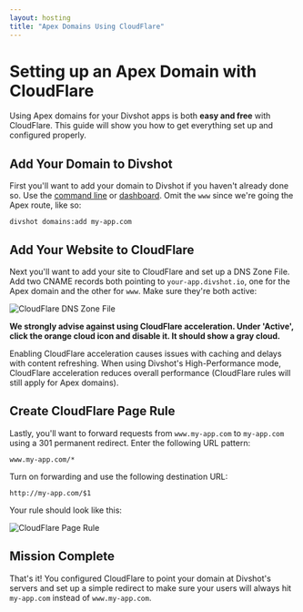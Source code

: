 ```yaml
---
layout: hosting
title: "Apex Domains Using CloudFlare"
---
```


# Setting up an Apex Domain with CloudFlare

<p class="lead">Using Apex domains for your Divshot apps is both <b>easy and free</b> with CloudFlare. This guide will show you how to get everything set up and configured properly.</p>

## Add Your Domain to Divshot

First you'll want to add your domain to Divshot if you haven't already done so. Use the [command line](/guides/domains) or [dashboard](https://dashboard.divshot.com). Omit the `www` since we're going the Apex route, like so:

    divshot domains:add my-app.com

## Add Your Website to CloudFlare

Next you'll want to add your site to CloudFlare and set up a DNS Zone File. Add two CNAME records both pointing to `your-app.divshot.io`, one for the Apex domain and the other for `www`. Make sure they're both active:

<img src="{% asset_path guides/cloudflare-disable.jpg %}" alt="CloudFlare DNS Zone File" class="img-responsive">

**We strongly advise against using CloudFlare acceleration. Under 'Active', click the orange cloud icon and disable it. It should show a gray cloud.**

Enabling CloudFlare acceleration causes issues with caching and delays with content refreshing. When using Divshot's High-Performance mode, CloudFlare acceleration reduces overall performance (CloudFlare rules will still apply for Apex domains).

## Create CloudFlare Page Rule

Lastly, you'll want to forward requests from `www.my-app.com` to `my-app.com` using a 301 permanent redirect. Enter the following URL pattern:

    www.my-app.com/*

Turn on forwarding and use the following destination URL:

    http://my-app.com/$1

Your rule should look like this:

<img src="{% asset_path guides/cloudflare-page-rule.jpg %}" alt="CloudFlare Page Rule" class="img-responsive">

## Mission Complete

That's it! You configured CloudFlare to point your domain at Divshot's servers and set up a simple redirect to make sure your users will always hit `my-app.com` instead of `www.my-app.com`.
